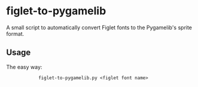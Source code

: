 # figlet-to-pygamelib
A small script to automatically convert Figlet fonts to the Pygamelib's sprite format.

## Usage

The easy way:

                figlet-to-pygamelib.py <figlet font name>
